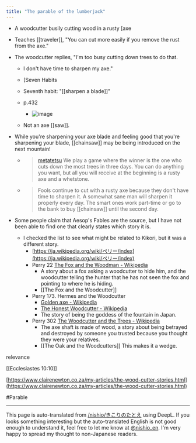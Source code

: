 ```yaml
---
title: "The parable of the lumberjack"
---
```


- A woodcutter busily cutting wood in a rusty [axe
- Teaches [[traveler]], "You can cut more easily if you remove the rust from the axe."
- The woodcutter replies, "I'm too busy cutting down trees to do that.
    - I don't have time to sharpen my axe."

    - [Seven Habits
    - Seventh habit: "[[sharpen a blade]]"
    - p.432
        - ![image](https://gyazo.com/39d66f4d74dcade0b708fbe18d3bf848/thumb/1000)
    - Not an axe [[saw]].

- While you're sharpening your axe blade and feeling good that you're sharpening your blade, [[chainsaw]] may be being introduced on the next mountain!
    - > [metatetsu](https://x.com/metatetsu/status/1081861461440266240) We play a game where the winner is the one who cuts down the most trees in three days. You can do anything you want, but all you will receive at the beginning is a rusty axe and a whetstone.
    - >  Fools continue to cut with a rusty axe because they don't have time to sharpen it. A somewhat sane man will sharpen it properly every day. The smart ones work part-time or go to the bank to buy [[chainsaw]] until the second day.


- Some people claim that Aesop's Fables are the source, but I have not been able to find one that clearly states which story it is.
    - I checked the list to see what might be related to Kikori, but it was a different story.
        - [https://ja.wikipedia.org/wiki/ペリー/index](https://ja.wikipedia.org/wiki/ペリー/index)
        - Perry 22 [The Fox and the Woodman - Wikipedia](https://en.wikipedia.org/wiki/The_Fox_and_the_Woodman)
            - A story about a fox asking a woodcutter to hide him, and the woodcutter telling the hunter that he has not seen the fox and pointing to where he is hiding.
            - [[The Fox and the Woodcutter]]
        - Perry 173. Hermes and the Woodcutter
            - [Golden axe - Wikipedia](https://ja.wikipedia.org/wiki/金の斧)
            - [The Honest Woodcutter - Wikipedia](https://en.wikipedia.org/wiki/The_Honest_Woodcutter)
            - The story of being the goddess of the fountain in Japan.
        - Perry 302 [The Woodcutter and the Trees - Wikipedia](https://en.wikipedia.org/wiki/The_Woodcutter_and_the_Trees)
            - The axe shaft is made of wood, a story about being betrayed and destroyed by someone you trusted because you thought they were your relatives.
            - [[The Oak and the Woodcutters]] This makes it a wedge.

relevance

[[Ecclesiastes 10:10]]

[https://www.clairenewton.co.za/my-articles/the-wood-cutter-stories.html](https://www.clairenewton.co.za/my-articles/the-wood-cutter-stories.html)


#Parable

---
This page is auto-translated from [/nishio/きこりのたとえ](https://scrapbox.io/nishio/きこりのたとえ) using DeepL. If you looks something interesting but the auto-translated English is not good enough to understand it, feel free to let me know at [@nishio_en](https://twitter.com/nishio_en). I'm very happy to spread my thought to non-Japanese readers.